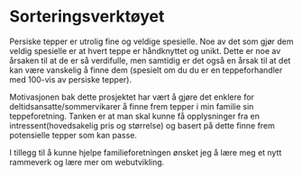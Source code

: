 # Sorteringsverktøyet
Persiske tepper er utrolig fine og veldige spesielle. Noe av det som gjør dem veldig spesielle er at hvert teppe er håndknyttet og unikt. Dette er noe av årsaken til at de er så verdifulle, men samtidig er det også en årsak til at det kan være vanskelig å finne dem (spesielt om du du er en teppeforhandler med 100-vis av persiske tepper). 

Motivasjonen bak dette prosjektet har vært å gjøre det enklere for deltidsansatte/sommervikarer å finne frem tepper i min familie sin teppeforetning. Tanken er at man skal kunne få opplysninger fra en intressent(hovedsakelig pris og størrelse) og basert på dette finne frem potensielle tepper som kan passe.

I tillegg til å kunne hjelpe familieforetningen ønsket jeg å lære meg et nytt rammeverk og lære mer om webutvikling. 





